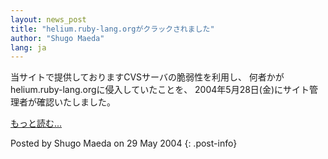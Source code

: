 ```yaml
---
layout: news_post
title: "helium.ruby-lang.orgがクラックされました"
author: "Shugo Maeda"
lang: ja
---
```


当サイトで提供しておりますCVSサーバの脆弱性を利用し、 何者かがhelium.ruby-lang.orgに侵入していたことを、
2004年5月28日(金)にサイト管理者が確認いたしました。

[もっと読む...](/ja/announce.txt)

Posted by Shugo Maeda on 29 May 2004
{: .post-info}

